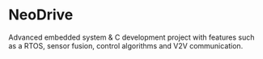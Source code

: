# NeoDrive
Advanced embedded system &amp; C development project with features such as a RTOS, sensor fusion, control algorithms and V2V communication.
